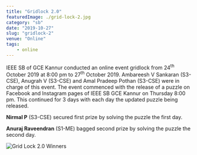 ```yaml
---
title: "Gridlock 2.0"
featuredImage: ./grid-lock-2.jpg
category: "sb"
date: "2019-10-27"
slug: "gridlock-2"
venue: "Online"
tags:
    - online
---
```


IEEE SB of GCE Kannur conducted an online event gridlock from 24<sup>th</sup> October 2019 at 8:00 pm to 27<sup>th</sup> October 2019. Ambareesh V Sankaran (S3-CSE), Anugrah V (S3-CSE) and Amal Pradeep Pothan (S3-CSE) were in charge of this event. The event commenced with the release of a puzzle on Facebook and Instagram pages of IEEE SB GCE Kannur on Thursday 8:00 pm. This continued for 3 days with each day the updated puzzle being released.

**Nirmal P** (S3-CSE) secured first prize by solving the puzzle the first day.

**Anuraj Raveendran** (S1-ME) bagged second prize by solving the puzzle the second day.

![Grid Lock 2.0 Winners](./grid-lock-2-winners.jpg)

